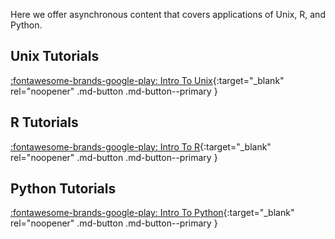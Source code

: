 Here we offer asynchronous content that covers applications of Unix, R, and Python.

## Unix Tutorials

[:fontawesome-brands-google-play: Intro To Unix](./intro-to-unix/intro-to-unix.md){:target="_blank" rel="noopener" .md-button .md-button--primary }

## R Tutorials

[:fontawesome-brands-google-play: Intro To R](./intro-to-r/r-ondemand.md){:target="_blank" rel="noopener" .md-button .md-button--primary }

## Python Tutorials

[:fontawesome-brands-google-play: Intro To Python](./intro-to-python/python-ondemand.md){:target="_blank" rel="noopener" .md-button .md-button--primary }
